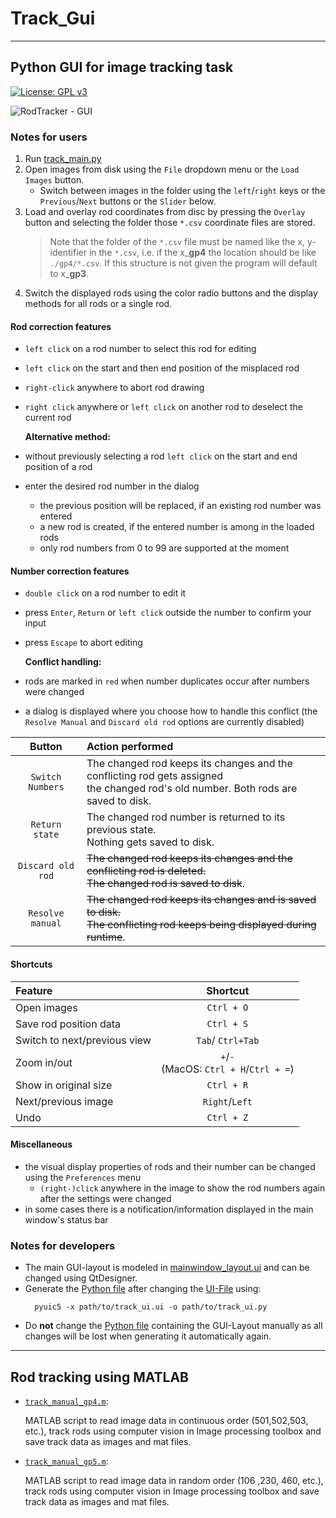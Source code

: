 # Track_Gui

---
## Python GUI for image tracking task
[![License: GPL v3](https://img.shields.io/badge/License-GPLv3-blue.svg)](https://www.gnu.org/licenses/gpl-3.0)

![RodTracker - GUI](https://user-images.githubusercontent.com/34780470/141676583-2f294dec-a505-4b7e-a8b5-484af964ea09.png "RodTracker - GUI")
### Notes for users
1. Run [track_main.py](./Python/track_main.py)
2. Open images from disk using the `File` dropdown menu or the `Load 
   Images` button.
   - Switch between images in the folder using the `left`/`right` keys or the 
    `Previous`/`Next` buttons or the `Slider` below.
3. Load and overlay rod coordinates from disc by pressing the `Overlay` button 
   and selecting the folder those `*.csv` coordinate files are stored.
   > Note that the folder of the `*.csv` file must be named like the x,
   > y-identifier in the `*.csv`, i.e. if the x_**gp4** the location should 
   > be like `./gp4/*.csv`. If this structure is not given the program will 
   > default to x_**gp3**.
4. Switch the displayed rods using the color radio buttons and the display 
   methods for all rods or a single rod. 
 
#### Rod correction features
- `left click` on a rod number to select this rod for editing
- `left click` on the start and then end position of the misplaced rod 
- `right-click` anywhere to abort rod drawing
- `right click` anywhere or `left click` on another rod to deselect the 
  current rod
  
    **Alternative method:**
- without previously selecting a rod `left click` on the start and end 
  position of a rod
- enter the desired rod number in the dialog
    - the previous position will be replaced, if an existing rod number 
          was entered
    - a new rod is created, if the entered number is among in the loaded rods
    - only rod numbers from 0 to 99 are supported at the moment
  
  
#### Number correction features
- `double click` on a rod number to edit it
- press `Enter`, `Return` or `left click` outside the number to confirm 
  your input
- press `Escape` to abort editing 
  
    **Conflict handling:**
- rods are marked in `red` when number duplicates occur after numbers were 
  changed   
- a dialog is displayed where you choose how to handle this conflict (the 
  `Resolve Manual` and `Discard old rod` options are currently disabled)

|      Button       | Action performed                                                                                                                          |
|:-----------------:|:------------------------------------------------------------------------------------------------------------------------------------------|
| `Switch Numbers`  | The changed rod keeps its changes and the conflicting  rod gets assigned <br />the changed rod's old number. Both rods are saved to disk. |
|  `Return state`   | The changed rod number is returned to its previous state. <br />Nothing gets saved to disk.                                               |
| `Discard old rod` | ~~The changed rod keeps its changes and the conflicting rod is deleted. <br /> The changed rod is saved to disk~~.                        |
| `Resolve manual`  | ~~The changed rod keeps its changes and is saved to disk. <br /> The conflicting rod keeps being displayed during runtime~~.              |

#### Shortcuts
| Feature                      |                   Shortcut                    |
|:-----------------------------|:---------------------------------------------:|
| Open images                  |                  `Ctrl + O`                   |
| Save rod position data       |                  `Ctrl + S`                   |
| Switch to next/previous view |               `Tab`/ `Ctrl+Tab`               |
| Zoom in/out                  | `+`/`-` <br /> (MacOS: `Ctrl + H`/`Ctrl + =`) |
| Show in original size        |                  `Ctrl + R`                   |
| Next/previous image          |                `Right`/`Left`                 |
| Undo                         |                  `Ctrl + Z`                   |

#### Miscellaneous
- the visual display properties of rods and their number can be changed 
  using the `Preferences` menu
  - `(right-)click` anywhere in the image to show the rod numbers again 
    after the settings were changed
- in some cases there is a notification/information displayed in the main 
  window's status bar

### Notes for developers
- The main GUI-layout is modeled in 
  [mainwindow_layout.ui](Python/ui/mainwindow_layout.ui) and can be changed 
  using QtDesigner. 
- Generate the [Python file](Python/ui/mainwindow_layout.py) after changing the
  [UI-File](Python/ui/mainwindow_layout.ui) using:
  ```shell
    pyuic5 -x path/to/track_ui.ui -o path/to/track_ui.py
    ```
- Do **not** change the [Python file](Python/ui/mainwindow_layout.py) 
  containing the GUI-Layout manually as all changes will be lost when 
  generating it automatically again.
  
---

## Rod tracking using MATLAB
- [`track_manual_gp4.m`](./Matlab/track_manual_gp4.m):
  
  MATLAB script to read image data in continuous order (501,502,503, etc.), 
  track rods using computer vision in Image processing toolbox and save track 
  data as images and mat files.

- [`track_manual_gp5.m`](./Matlab/track_manual_gp5.m): 
  
  MATLAB script to read image data in random order (106 ,230, 460, etc.), 
  track rods using computer vision in Image processing toolbox and save track 
  data as images and mat files.


